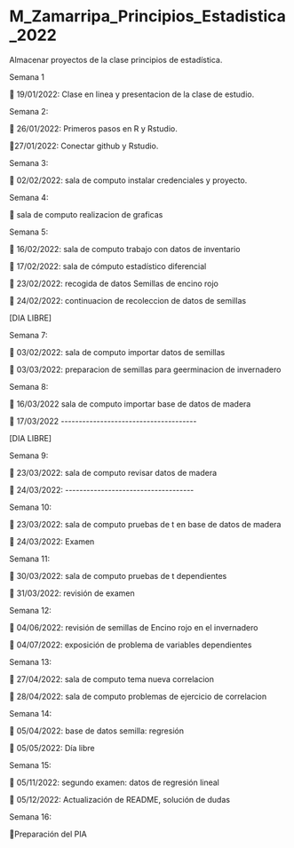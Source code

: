 # M_Zamarripa_Principios_Estadistica_2022
Almacenar proyectos de la clase principios de estadística. 

Semana 1

:dart: 19/01/2022: Clase en linea y presentacion de la clase de estudio.

Semana 2:

:dart: 26/01/2022: Primeros pasos en R y Rstudio.

:dart:27/01/2022: Conectar github y Rstudio.

Semana 3:

:dart: 02/02/2022: sala de computo instalar credenciales y proyecto.


Semana 4:

:dart: sala de computo realizacion de graficas


Semana 5:

:dart: 16/02/2022: sala de computo trabajo con datos de inventario

:dart: 17/02/2022: sala de cómputo estadístico diferencial


:dart: 23/02/2022: recogida de datos Semillas de encino rojo

:dart: 24/02/2022: continuacion de recoleccion de datos de semillas

[DIA LIBRE]

Semana 7:

:dart: 03/02/2022: sala de computo importar datos de semillas

:dart: 03/03/2022: preparacion de semillas para geerminacion de invernadero


Semana 8:

:dart: 16/03/2022 sala de computo importar base de datos de madera

:dart: 17/03/2022 --------------------------------------

[DIA LIBRE]


Semana 9:

:dart: 23/03/2022: sala de computo revisar datos de madera

:dart: 24/03/2022: ------------------------------------


Semana 10:

:dart: 23/03/2022: sala de computo pruebas de t en base de datos de madera

:dart: 24/03/2022: Examen



Semana 11:

:dart: 30/03/2022: sala de computo pruebas de t dependientes

:dart: 31/03/2022: revisión de examen


Semana 12:

:dart: 04/06/2022: revisión de semillas de Encino rojo en el invernadero

:dart: 04/07/2022: exposición de problema de variables dependientes


Semana 13:

:dart: 27/04/2022: sala de computo tema nueva correlacion

:dart: 28/04/2022: sala de computo problemas de ejercicio de correlacion


Semana 14:

:dart: 05/04/2022: base de datos semilla: regresión

:dart: 05/05/2022: Día libre


Semana 15:

:dart: 05/11/2022: segundo examen: datos de regresión lineal

:dart: 05/12/2022: Actualización de README, solución de dudas


Semana 16:

:dart:Preparación del PIA
